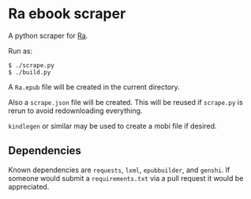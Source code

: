 # Ra ebook scraper

A python scraper for [Ra](http://qntm.org/ra).

Run as:

```
$ ./scrape.py
$ ./build.py
```

A `Ra.epub` file will be created in the current directory.

Also a `scrape.json` file will be created. This will be reused if `scrape.py` is rerun to avoid redownloading everything.

`kindlegen` or similar may be used to create a mobi file if desired.

## Dependencies

Known dependencies are `requests`, `lxml`, `epubbuilder`, and `genshi`. If someone would submit a `requirements.txt` via a pull request it would be appreciated.